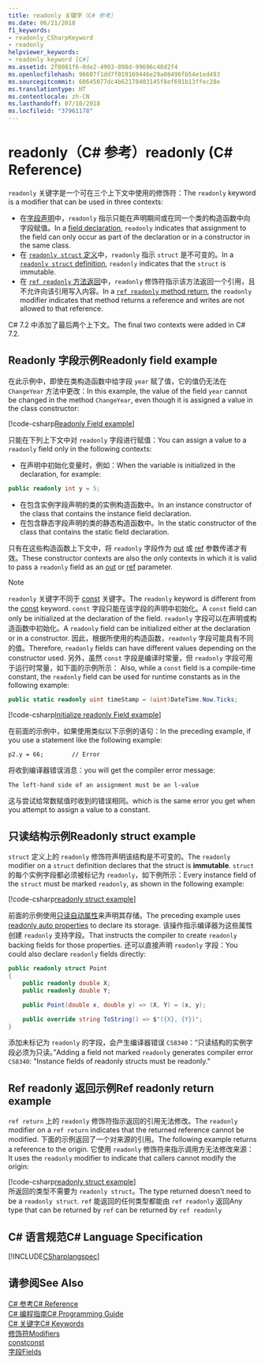 ```yaml
---
title: readonly 关键字（C# 参考）
ms.date: 06/21/2018
f1_keywords:
- readonly_CSharpKeyword
- readonly
helpviewer_keywords:
- readonly keyword [C#]
ms.assetid: 2f8081f6-0de2-4903-898d-99696c48d2f4
ms.openlocfilehash: 96607f1dd7f019169446e29a08496fb54e1ed493
ms.sourcegitcommit: 60645077dc4b62178403145f8ef691b13ffec28e
ms.translationtype: HT
ms.contentlocale: zh-CN
ms.lasthandoff: 07/10/2018
ms.locfileid: "37961178"
---
```

# <a name="readonly-c-reference"></a><span data-ttu-id="3f5e7-102">readonly（C# 参考）</span><span class="sxs-lookup"><span data-stu-id="3f5e7-102">readonly (C# Reference)</span></span>

<span data-ttu-id="3f5e7-103">`readonly` 关键字是一个可在三个上下文中使用的修饰符：</span><span class="sxs-lookup"><span data-stu-id="3f5e7-103">The `readonly` keyword is a modifier that can be used in three contexts:</span></span>

- <span data-ttu-id="3f5e7-104">在[字段声明](#readonly-field-example)中，`readonly` 指示只能在声明期间或在同一个类的构造函数中向字段赋值。</span><span class="sxs-lookup"><span data-stu-id="3f5e7-104">In a [field declaration](#readonly-field-example), `readonly` indicates that assignment to the field can only occur as part of the declaration or in a constructor in the same class.</span></span>
- <span data-ttu-id="3f5e7-105">在 [`readonly struct` 定义](#readonly-struct-example)中，`readonly` 指示 `struct` 是不可变的。</span><span class="sxs-lookup"><span data-stu-id="3f5e7-105">In a [`readonly struct` definition](#readonly-struct-example), `readonly` indicates that the `struct` is immutable.</span></span>
- <span data-ttu-id="3f5e7-106">在 [`ref readonly` 方法返回](#ref-readonly-return-example)中，`readonly` 修饰符指示该方法返回一个引用，且不允许向该引用写入内容。</span><span class="sxs-lookup"><span data-stu-id="3f5e7-106">In a [`ref readonly` method return](#ref-readonly-return-example), the `readonly` modifier indicates that method returns a reference and writes are not allowed to that reference.</span></span>

<span data-ttu-id="3f5e7-107">C# 7.2 中添加了最后两个上下文。</span><span class="sxs-lookup"><span data-stu-id="3f5e7-107">The final two contexts were added in C# 7.2.</span></span>

## <a name="readonly-field-example"></a><span data-ttu-id="3f5e7-108">Readonly 字段示例</span><span class="sxs-lookup"><span data-stu-id="3f5e7-108">Readonly field example</span></span>  

<span data-ttu-id="3f5e7-109">在此示例中，即使在类构造函数中给字段 `year` 赋了值，它的值仍无法在 `ChangeYear` 方法中更改：</span><span class="sxs-lookup"><span data-stu-id="3f5e7-109">In this example, the value of the field `year` cannot be changed in the method `ChangeYear`, even though it is assigned a value in the class constructor:</span></span>  
  
[!code-csharp[Readonly Field example](~/samples/snippets/csharp/keywords/ReadonlyKeywordExamples.cs#ReadonlyField)]  
  
<span data-ttu-id="3f5e7-110">只能在下列上下文中对 `readonly` 字段进行赋值：</span><span class="sxs-lookup"><span data-stu-id="3f5e7-110">You can assign a value to a `readonly` field only in the following contexts:</span></span>  
  
- <span data-ttu-id="3f5e7-111">在声明中初始化变量时，例如：</span><span class="sxs-lookup"><span data-stu-id="3f5e7-111">When the variable is initialized in the declaration, for example:</span></span>  

```csharp
public readonly int y = 5;  
```

- <span data-ttu-id="3f5e7-112">在包含实例字段声明的类的实例构造函数中。</span><span class="sxs-lookup"><span data-stu-id="3f5e7-112">In an instance constructor of the class that contains the instance field declaration.</span></span>
- <span data-ttu-id="3f5e7-113">在包含静态字段声明的类的静态构造函数中。</span><span class="sxs-lookup"><span data-stu-id="3f5e7-113">In the static constructor of the class that contains the static field declaration.</span></span>

<span data-ttu-id="3f5e7-114">只有在这些构造函数上下文中，将 `readonly` 字段作为 [out](out-parameter-modifier.md) 或 [ref](ref.md) 参数传递才有效。</span><span class="sxs-lookup"><span data-stu-id="3f5e7-114">These constructor contexts are also the only contexts in which it is valid to pass a `readonly` field as an [out](out-parameter-modifier.md) or [ref](ref.md) parameter.</span></span>  
  
> [!NOTE]
> <span data-ttu-id="3f5e7-115">`readonly` 关键字不同于 [const](const.md) 关键字。</span><span class="sxs-lookup"><span data-stu-id="3f5e7-115">The `readonly` keyword is different from the [const](const.md) keyword.</span></span> <span data-ttu-id="3f5e7-116">`const` 字段只能在该字段的声明中初始化。</span><span class="sxs-lookup"><span data-stu-id="3f5e7-116">A `const` field can only be initialized at the declaration of the field.</span></span> <span data-ttu-id="3f5e7-117">`readonly` 字段可以在声明或构造函数中初始化。</span><span class="sxs-lookup"><span data-stu-id="3f5e7-117">A `readonly` field can be initialized either at the declaration or in a constructor.</span></span> <span data-ttu-id="3f5e7-118">因此，根据所使用的构造函数，`readonly` 字段可能具有不同的值。</span><span class="sxs-lookup"><span data-stu-id="3f5e7-118">Therefore, `readonly` fields can have different values depending on the constructor used.</span></span> <span data-ttu-id="3f5e7-119">另外，虽然 `const` 字段是编译时常量，但 `readonly` 字段可用于运行时常量，如下面的示例所示： </span><span class="sxs-lookup"><span data-stu-id="3f5e7-119">Also, while a `const` field is a compile-time constant, the `readonly` field can be used for runtime constants as in the following example:</span></span>  

```csharp
public static readonly uint timeStamp = (uint)DateTime.Now.Ticks;  
```

[!code-csharp[Initialize readonly Field example](~/samples/snippets/csharp/keywords/ReadonlyKeywordExamples.cs#InitReadonlyField)]  
  
<span data-ttu-id="3f5e7-120">在前面的示例中，如果使用类似以下示例的语句：</span><span class="sxs-lookup"><span data-stu-id="3f5e7-120">In the preceding example, if you use a statement like the following example:</span></span>  
  
`p2.y = 66;        // Error`  
  
<span data-ttu-id="3f5e7-121">将收到编译器错误消息：</span><span class="sxs-lookup"><span data-stu-id="3f5e7-121">you will get the compiler error message:</span></span>  
  
`The left-hand side of an assignment must be an l-value`  
  
<span data-ttu-id="3f5e7-122">这与尝试给常数赋值时收到的错误相同。</span><span class="sxs-lookup"><span data-stu-id="3f5e7-122">which is the same error you get when you attempt to assign a value to a constant.</span></span>  

## <a name="readonly-struct-example"></a><span data-ttu-id="3f5e7-123">只读结构示例</span><span class="sxs-lookup"><span data-stu-id="3f5e7-123">Readonly struct example</span></span>

<span data-ttu-id="3f5e7-124">`struct` 定义上的 `readonly` 修饰符声明该结构是不可变的。</span><span class="sxs-lookup"><span data-stu-id="3f5e7-124">The `readonly` modifier on a `struct` definition declares that the struct is **immutable**.</span></span> <span data-ttu-id="3f5e7-125">`struct` 的每个实例字段都必须被标记为 `readonly`，如下例所示：</span><span class="sxs-lookup"><span data-stu-id="3f5e7-125">Every instance field of the `struct` must be marked `readonly`, as shown in the following example:</span></span>

[!code-csharp[readonly struct example](~/samples/snippets/csharp/keywords/ReadonlyKeywordExamples.cs#ReadonlyStruct)]  

<span data-ttu-id="3f5e7-126">前面的示例使用[只读自动属性](../../properties.md#read-only)来声明其存储。</span><span class="sxs-lookup"><span data-stu-id="3f5e7-126">The preceding example uses [readonly auto properties](../../properties.md#read-only) to declare its storage.</span></span> <span data-ttu-id="3f5e7-127">该操作指示编译器为这些属性创建 `readonly` 支持字段。</span><span class="sxs-lookup"><span data-stu-id="3f5e7-127">That instructs the compiler to create `readonly` backing fields for those properties.</span></span> <span data-ttu-id="3f5e7-128">还可以直接声明 `readonly` 字段：</span><span class="sxs-lookup"><span data-stu-id="3f5e7-128">You could also declare `readonly` fields directly:</span></span>

```csharp
public readonly struct Point
{
    public readonly double X;
    public readonly double Y;

    public Point(double x, double y) => (X, Y) = (x, y);

    public override string ToString() => $"({X}, {Y})";
}
```

<span data-ttu-id="3f5e7-129">添加未标记为 `readonly` 的字段，会产生编译器错误 `CS8340`：“只读结构的实例字段必须为只读。”</span><span class="sxs-lookup"><span data-stu-id="3f5e7-129">Adding a field not marked `readonly` generates compiler error `CS8340`: "Instance fields of readonly structs must be readonly."</span></span>

## <a name="ref-readonly-return-example"></a><span data-ttu-id="3f5e7-130">Ref readonly 返回示例</span><span class="sxs-lookup"><span data-stu-id="3f5e7-130">Ref readonly return example</span></span>

<span data-ttu-id="3f5e7-131">`ref return` 上的 `readonly` 修饰符指示返回的引用无法修改。</span><span class="sxs-lookup"><span data-stu-id="3f5e7-131">The `readonly` modifier on a `ref return` indicates that the returned reference cannot be modified.</span></span> <span data-ttu-id="3f5e7-132">下面的示例返回了一个对来源的引用。</span><span class="sxs-lookup"><span data-stu-id="3f5e7-132">The following example returns a reference to the origin.</span></span> <span data-ttu-id="3f5e7-133">它使用 `readonly` 修饰符来指示调用方无法修改来源：</span><span class="sxs-lookup"><span data-stu-id="3f5e7-133">It uses the `readonly` modifier to indicate that callers cannot modify the origin:</span></span>

[!code-csharp[readonly struct example](~/samples/snippets/csharp/keywords/ReadonlyKeywordExamples.cs#ReadonlyReturn)]  
<span data-ttu-id="3f5e7-134">所返回的类型不需要为 `readonly struct`。</span><span class="sxs-lookup"><span data-stu-id="3f5e7-134">The type returned doesn't need to be a `readonly struct`.</span></span> <span data-ttu-id="3f5e7-135">`ref` 能返回的任何类型都能由 `ref readonly` 返回</span><span class="sxs-lookup"><span data-stu-id="3f5e7-135">Any type that can be returned by `ref` can be returned by `ref readonly`</span></span>

## <a name="c-language-specification"></a><span data-ttu-id="3f5e7-136">C# 语言规范</span><span class="sxs-lookup"><span data-stu-id="3f5e7-136">C# Language Specification</span></span>  
[!INCLUDE[CSharplangspec](~/includes/csharplangspec-md.md)]  
  
## <a name="see-also"></a><span data-ttu-id="3f5e7-137">请参阅</span><span class="sxs-lookup"><span data-stu-id="3f5e7-137">See Also</span></span>  
[<span data-ttu-id="3f5e7-138">C# 参考</span><span class="sxs-lookup"><span data-stu-id="3f5e7-138">C# Reference</span></span>](../../../csharp/language-reference/index.md)  
[<span data-ttu-id="3f5e7-139">C# 编程指南</span><span class="sxs-lookup"><span data-stu-id="3f5e7-139">C# Programming Guide</span></span>](../../../csharp/programming-guide/index.md)  
[<span data-ttu-id="3f5e7-140">C# 关键字</span><span class="sxs-lookup"><span data-stu-id="3f5e7-140">C# Keywords</span></span>](../../../csharp/language-reference/keywords/index.md)  
[<span data-ttu-id="3f5e7-141">修饰符</span><span class="sxs-lookup"><span data-stu-id="3f5e7-141">Modifiers</span></span>](../../../csharp/language-reference/keywords/modifiers.md)  
[<span data-ttu-id="3f5e7-142">const</span><span class="sxs-lookup"><span data-stu-id="3f5e7-142">const</span></span>](../../../csharp/language-reference/keywords/const.md)  
[<span data-ttu-id="3f5e7-143">字段</span><span class="sxs-lookup"><span data-stu-id="3f5e7-143">Fields</span></span>](../../../csharp/programming-guide/classes-and-structs/fields.md)
